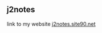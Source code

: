<h2>j2notes</h2>
<p>link to my website <a href="http://j2notes.site90.net/">j2notes.site90.net</a></p>
